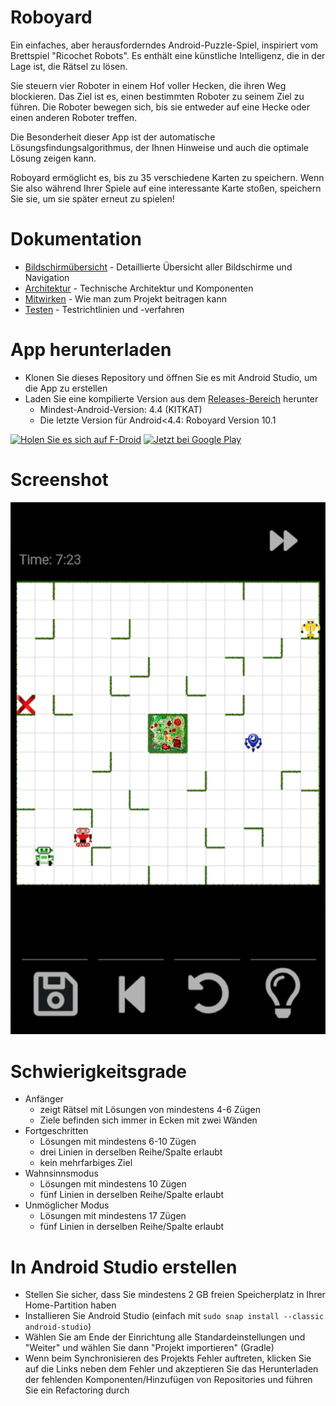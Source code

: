 Roboyard
==========

Ein einfaches, aber herausforderndes Android-Puzzle-Spiel, inspiriert vom Brettspiel "Ricochet Robots". Es enthält eine künstliche Intelligenz, die in der Lage ist, die Rätsel zu lösen.

Sie steuern vier Roboter in einem Hof voller Hecken, die ihren Weg blockieren. Das Ziel ist es, einen bestimmten Roboter zu seinem Ziel zu führen. Die Roboter bewegen sich, bis sie entweder auf eine Hecke oder einen anderen Roboter treffen.

Die Besonderheit dieser App ist der automatische Lösungsfindungsalgorithmus, der Ihnen Hinweise und auch die optimale Lösung zeigen kann.

Roboyard ermöglicht es, bis zu 35 verschiedene Karten zu speichern. Wenn Sie also während Ihrer Spiele auf eine interessante Karte stoßen, speichern Sie sie, um sie später erneut zu spielen!

# Dokumentation

- [Bildschirmübersicht](docs/screens.md) - Detaillierte Übersicht aller Bildschirme und Navigation
- [Architektur](docs/ARCHITECTURE.md) - Technische Architektur und Komponenten
- [Mitwirken](docs/CONTRIBUTING.md) - Wie man zum Projekt beitragen kann
- [Testen](docs/TESTING.md) - Testrichtlinien und -verfahren

# App herunterladen
- Klonen Sie dieses Repository und öffnen Sie es mit Android Studio, um die App zu erstellen
- Laden Sie eine kompilierte Version aus dem [Releases-Bereich](https://github.com/Eastcoast-Laboratories/Roboyard/releases/latest) herunter
  - Mindest-Android-Version: 4.4 (KITKAT)
  - Die letzte Version für Android<4.4: Roboyard Version 10.1

[<img src="https://fdroid.gitlab.io/artwork/badge/get-it-on.png"
     alt="Holen Sie es sich auf F-Droid"
     height="80">](https://f-droid.org/packages/de.z11.roboyard/)
[<img src="https://play.google.com/intl/en_us/badges/images/generic/en-play-badge.png"
     alt="Jetzt bei Google Play"
     height="80">](https://play.google.com/store/apps/details?id=de.z11.roboyard)

# Screenshot
![](download/Roboyard_screenshot.png)

# Schwierigkeitsgrade
- Anfänger
  - zeigt Rätsel mit Lösungen von mindestens 4-6 Zügen
  - Ziele befinden sich immer in Ecken mit zwei Wänden
- Fortgeschritten
  - Lösungen mit mindestens 6-10 Zügen
  - drei Linien in derselben Reihe/Spalte erlaubt
  - kein mehrfarbiges Ziel
- Wahnsinnsmodus
  - Lösungen mit mindestens 10 Zügen
  - fünf Linien in derselben Reihe/Spalte erlaubt
- Unmöglicher Modus
  - Lösungen mit mindestens 17 Zügen
  - fünf Linien in derselben Reihe/Spalte erlaubt

# In Android Studio erstellen
- Stellen Sie sicher, dass Sie mindestens 2 GB freien Speicherplatz in Ihrer Home-Partition haben
- Installieren Sie Android Studio (einfach mit `sudo snap install --classic android-studio`)
- Wählen Sie am Ende der Einrichtung alle Standardeinstellungen und "Weiter" und wählen Sie dann "Projekt importieren" (Gradle)
- Wenn beim Synchronisieren des Projekts Fehler auftreten, klicken Sie auf die Links neben dem
  Fehler und akzeptieren Sie das Herunterladen der fehlenden Komponenten/Hinzufügen von Repositories und führen Sie ein Refactoring durch
